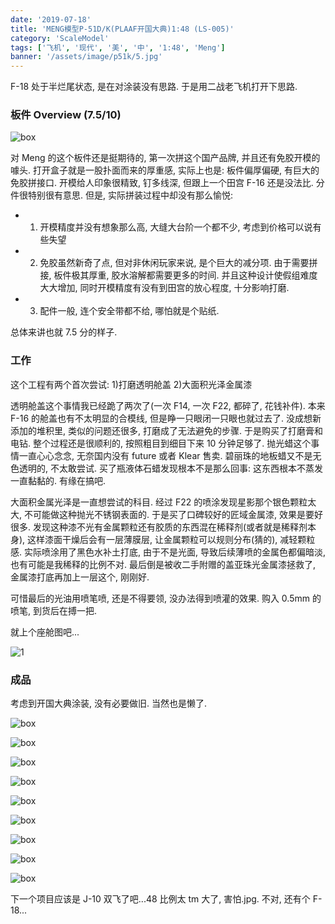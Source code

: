 ```yaml
---
date: '2019-07-18'
title: 'MENG模型P-51D/K(PLAAF开国大典)1:48 (LS-005)'
category: 'ScaleModel'
tags: ['飞机', '现代', '美', '中', '1:48', 'Meng']
banner: '/assets/image/p51k/5.jpg'
---
```


F-18 处于半烂尾状态, 是在对涂装没有思路. 于是用二战老飞机打开下思路.

### 板件 Overview (7.5/10)

![box](/assets/image/p51k/box.webp)

对 Meng 的这个板件还是挺期待的, 第一次拼这个国产品牌, 并且还有免胶开模的噱头. 打开盒子就是一股扑面而来的厚重感, 实际上也是: 板件偏厚偏硬, 有巨大的免胶拼接口. 开模给人印象很精致, 钉多线深, 但跟上一个田宫 F-16 还是没法比. 分件很特别很有意思. 但是, 实际拼装过程中却没有那么愉悦:

- 1. 开模精度并没有想象那么高, 大缝大台阶一个都不少, 考虑到价格可以说有些失望
- 2. 免胶虽然新奇了点, 但对非休闲玩家来说, 是个巨大的减分项. 由于需要拼接, 板件极其厚重, 胶水溶解都需要更多的时间. 并且这种设计使假组难度大大增加, 同时开模精度有没有到田宫的放心程度, 十分影响打磨.
- 3. 配件一般, 连个安全带都不给, 哪怕就是个贴纸.

总体来讲也就 7.5 分的样子.

### 工作

这个工程有两个首次尝试: 1)打磨透明舱盖 2)大面积光泽金属漆

透明舱盖这个事情我已经跪了两次了(一次 F14, 一次 F22, 都碎了, 花钱补件). 本来 F-16 的舱盖也有不太明显的合模线, 但是睁一只眼闭一只眼也就过去了. 没成想新添加的堆积里, 类似的问题还很多, 打磨成了无法避免的步骤. 于是购买了打磨膏和电钻. 整个过程还是很顺利的, 按照粗目到细目下来 10 分钟足够了. 抛光蜡这个事情一直心心念念, 无奈国内没有 future 或者 Klear 售卖. 碧丽珠的地板蜡又不是无色透明的, 不太敢尝试. 买了瓶液体石蜡发现根本不是那么回事: 这东西根本不蒸发一直黏黏的. 有缘在搞吧.

大面积金属光泽是一直想尝试的科目. 经过 F22 的喷涂发现星影那个银色颗粒太大, 不可能做这种抛光不锈钢表面的. 于是买了口碑较好的匠域金属漆, 效果是要好很多. 发现这种漆不光有金属颗粒还有胶质的东西混在稀释剂(或者就是稀释剂本身), 这样漆面干燥后会有一层薄膜层, 让金属颗粒可以规则分布(猜的), 减轻颗粒感. 实际喷涂用了黑色水补土打底, 由于不是光面, 导致后续薄喷的金属色都偏暗淡, 也有可能是我稀释的比例不对. 最后倒是被收二手附赠的盖亚珠光金属漆拯救了, 金属漆打底再加上一层这个, 刚刚好.

可惜最后的光油用喷笔喷, 还是不得要领, 没办法得到喷灌的效果. 购入 0.5mm 的喷笔, 到货后在搏一把.

就上个座舱图吧...

![1](/assets/image/p51k/cockpit.jpg)

### 成品

考虑到开国大典涂装, 没有必要做旧. 当然也是懒了.

![box](/assets/image/p51k/1.jpg)

![box](/assets/image/p51k/2.jpg)

![box](/assets/image/p51k/3.jpg)

![box](/assets/image/p51k/4.jpg)

![box](/assets/image/p51k/5.jpg)

![box](/assets/image/p51k/6.jpg)

![box](/assets/image/p51k/8.jpg)

![box](/assets/image/p51k/8-2.jpg)

![box](/assets/image/p51k/9.jpg)

下一个项目应该是 J-10 双飞了吧...48 比例太 tm 大了, 害怕.jpg. 不对, 还有个 F-18...
